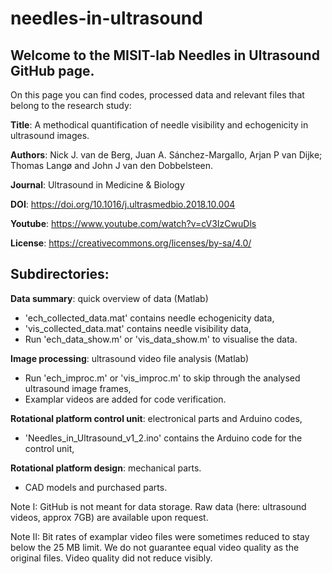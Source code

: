 # needles-in-ultrasound
## Welcome to the MISIT-lab Needles in Ultrasound GitHub page.
On this page you can find codes, processed data and relevant files that belong to the research study:

**Title**: A methodical quantification of needle visibility and echogenicity in ultrasound images.

**Authors**: Nick J. van de Berg, Juan A. Sánchez-Margallo, Arjan P van Dijke; Thomas Langø and John J van den Dobbelsteen.

**Journal**: Ultrasound in Medicine & Biology

**DOI**: https://doi.org/10.1016/j.ultrasmedbio.2018.10.004

**Youtube**: https://www.youtube.com/watch?v=cV3IzCwuDls

**License**: https://creativecommons.org/licenses/by-sa/4.0/

## Subdirectories:
**Data summary**: quick overview of data (Matlab)
- 'ech_collected_data.mat' contains needle echogenicity data,
- 'vis_collected_data.mat' contains needle visibility data,
- Run 'ech_data_show.m' or 'vis_data_show.m' to visualise the data.

**Image processing**: ultrasound video file analysis (Matlab)
- Run 'ech_improc.m' or 'vis_improc.m' to skip through the analysed ultrasound image frames,
- Examplar videos are added for code verification.

**Rotational platform control unit**: electronical parts and Arduino codes,
- 'Needles_in_Ultrasound_v1_2.ino' contains the Arduino code for the control unit,

**Rotational platform design**: mechanical parts.
- CAD models and purchased parts.


Note I: GitHub is not meant for data storage. Raw data (here: ultrasound videos, approx 7GB) are available upon request.

Note II: Bit rates of examplar video files were sometimes reduced to stay below the 25 MB limit. We do not guarantee equal video quality as the original files. Video quality did not reduce visibly.
